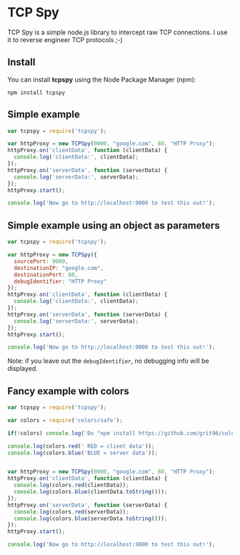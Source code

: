 TCP Spy
============

TCP Spy is a simple node.js library to intercept raw TCP connections. I use it to reverse engineer TCP protocols ;-)

## Install

You can install __tcpspy__ using the Node Package Manager (npm):

    npm install tcpspy

## Simple example
```js
var tcpspy = require('tcpspy');

var httpProxy = new TCPSpy(9000, "google.com", 80, "HTTP Proxy");
httpProxy.on('clientData', function (clientData) {
  console.log('clientData:', clientData);
});
httpProxy.on('serverData', function (serverData) {
  console.log('serverData:', serverData);
});
httpProxy.start();

console.log('Now go to http://localhost:9000 to test this out!');
```

## Simple example using an object as parameters
```js
var tcpspy = require('tcpspy');

var httpProxy = new TCPSpy({
  sourcePort: 9000,
  destinationIP: "google.com",
  destinationPort: 80,
  debugIdentifier: "HTTP Proxy"
});
httpProxy.on('clientData', function (clientData) {
  console.log('clientData:', clientData);
});
httpProxy.on('serverData', function (serverData) {
  console.log('serverData:', serverData);
});
httpProxy.start();

console.log('Now go to http://localhost:9000 to test this out!');
```

Note: if you leave out the `debugIdentifier`, no debugging info will be displayed.



## Fancy example with colors
```js
var tcpspy = require('tcpspy');

var colors = require('colors/safe');

if(!colors) console.log('Do "npm install https://github.com/grit96/colors.js" first.');

console.log(colors.red(' RED = client data'));
console.log(colors.blue('BLUE = server data'));


var httpProxy = new TCPSpy(9000, "google.com", 80, "HTTP Proxy");
httpProxy.on('clientData', function (clientData) {
  console.log(colors.red(clientData));
  console.log(colors.blue(clientData.toString()));
});
httpProxy.on('serverData', function (serverData) {
  console.log(colors.red(serverData));
  console.log(colors.blue(serverData.toString()));
});
httpProxy.start();

console.log('Now go to http://localhost:9000 to test this out!');
```

